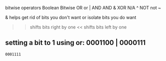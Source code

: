 
bitwise operators
    Boolean Bitwise
OR    or      |
AND   AND     &
XOR   N/A     ^
NOT   not     ~

& helps get rid of bits you don't want or isolate bits you do want

>> shifts bits right by one
<< shifts bits left by one

setting a bit to 1 using or:
    0001100
|   0000111
------------
    0001111

